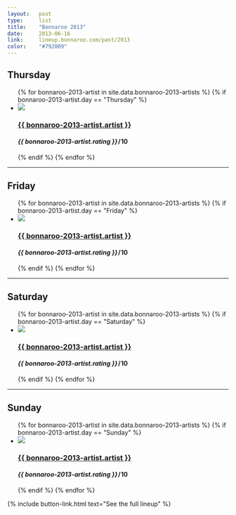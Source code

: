 ```yaml
---
layout:   post
type:     list
title:    "Bonnaroo 2013"
date:     2013-06-16
link:     lineup.bonnaroo.com/past/2013
color:    "#792009"
---
```


## Thursday

<ul class="list post-list list-photo-circle">
  {% for bonnaroo-2013-artist in site.data.bonnaroo-2013-artists  %}
  {% if bonnaroo-2013-artist.day == "Thursday" %}
  <li class="list-item">
    <div class="list-row">
      <a href="{{ bonnaroo-2013-artist.link }}">
        <img src="/img/{{ page.title | slugify }}/{{ bonnaroo-2013-artist.artist | slugify }}.jpg" class="list-image">
      </a>
      <a href="{{ bonnaroo-2013-artist.link }}">
        <h3 class="list-title">{{ bonnaroo-2013-artist.artist }}</h3>
      </a>
      <h4 class="list-detail"><em>{{ bonnaroo-2013-artist.rating }}</em>&#8202;/&#8202;10</h4>
    </div>
  </li>
  {% endif %}
  {% endfor %}
</ul>

---

## Friday

<ul class="list post-list list-photo-circle">
  {% for bonnaroo-2013-artist in site.data.bonnaroo-2013-artists  %}
  {% if bonnaroo-2013-artist.day == "Friday" %}
  <li class="list-item">
    <div class="list-row">
      <a href="{{ bonnaroo-2013-artist.link }}">
        <img src="/img/{{ page.title | slugify }}/{{ bonnaroo-2013-artist.artist | slugify }}.jpg" class="list-image">
      </a>
      <a href="{{ bonnaroo-2013-artist.link }}">
        <h3 class="list-title">{{ bonnaroo-2013-artist.artist }}</h3>
      </a>
      <h4 class="list-detail"><em>{{ bonnaroo-2013-artist.rating }}</em>&#8202;/&#8202;10</h4>
    </div>
  </li>
  {% endif %}
  {% endfor %}
</ul>

---

## Saturday

<ul class="list post-list list-photo-circle">
  {% for bonnaroo-2013-artist in site.data.bonnaroo-2013-artists  %}
  {% if bonnaroo-2013-artist.day == "Saturday" %}
  <li class="list-item">
    <div class="list-row">
      <a href="{{ bonnaroo-2013-artist.link }}">
        <img src="/img/{{ page.title | slugify }}/{{ bonnaroo-2013-artist.artist | slugify }}.jpg" class="list-image">
      </a>
      <a href="{{ bonnaroo-2013-artist.link }}">
        <h3 class="list-title">{{ bonnaroo-2013-artist.artist }}</h3>
      </a>
      <h4 class="list-detail"><em>{{ bonnaroo-2013-artist.rating }}</em>&#8202;/&#8202;10</h4>
    </div>
  </li>
  {% endif %}
  {% endfor %}
</ul>

---

## Sunday

<ul class="list post-list list-photo-circle">
  {% for bonnaroo-2013-artist in site.data.bonnaroo-2013-artists  %}
  {% if bonnaroo-2013-artist.day == "Sunday" %}
  <li class="list-item">
    <div class="list-row">
      <a href="{{ bonnaroo-2013-artist.link }}">
        <img src="/img/{{ page.title | slugify }}/{{ bonnaroo-2013-artist.artist | slugify }}.jpg" class="list-image">
      </a>
      <a href="{{ bonnaroo-2013-artist.link }}">
        <h3 class="list-title">{{ bonnaroo-2013-artist.artist }}</h3>
      </a>
      <h4 class="list-detail"><em>{{ bonnaroo-2013-artist.rating }}</em>&#8202;/&#8202;10</h4>
    </div>
  </li>
  {% endif %}
  {% endfor %}
</ul>

{% include button-link.html text="See the full lineup" %}
